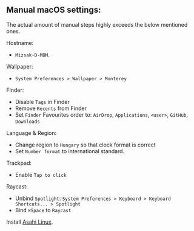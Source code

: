 ## Manual macOS settings:

The actual amount of manual steps highly exceeds the below mentioned ones.

Hostname:
- `Mizsak-D-MBM`.

Wallpaper:
- `System Preferences > Wallpaper > Monterey`

Finder:
- Disable `Tags` in Finder
- Remove `Recents` from Finder
- Set `Finder` Favourites order to: `AirDrop`, `Applications`, `<user>`, `GitHub`, `Downloads`

Language & Region:
- Change region to `Hungary` so that clock format is correct
- Set `Number format` to international standard.

Trackpad:
- Enable `Tap to click`

Raycast:
- Unbind `Spotlight`: `System Preferences > Keyboard > Keyboard Shortcuts... > Spotlight`
- Bind `⌘Space` to `Raycast`

Install [Asahi Linux](https://asahilinux.org).
